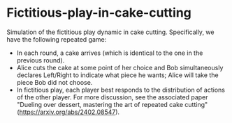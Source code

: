 # Fictitious-play-in-cake-cutting
Simulation of the fictitious play dynamic in cake cutting. Specifically, we have the following repeated game:
- In each round, a cake arrives (which is identical to the one in the previous round).
- Alice cuts the cake at some point of her choice and Bob simultaneously declares Left/Right to indicate what piece he wants; Alice will take the piece Bob did not choose.
- In fictitious play, each player best responds to the distribution of actions of the other player.
For more discussion, see the associated paper "Dueling over dessert, mastering the art of repeated cake cutting" (https://arxiv.org/abs/2402.08547).

